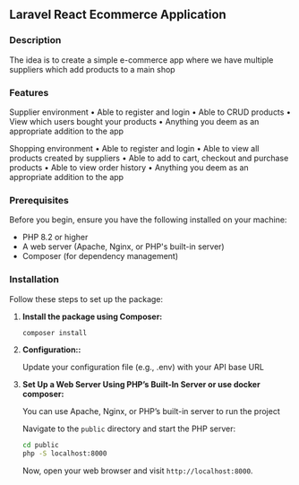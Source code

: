 ## Laravel React Ecommerce Application

### Description

The idea is to create a simple e-commerce app where we have multiple suppliers which add products to a main shop

### Features

Supplier environment
• Able to register and login
• Able to CRUD products
• View which users bought your products
• Anything you deem as an appropriate addition to the app

Shopping environment
• Able to register and login
• Able to view all products created by suppliers
• Able to add to cart, checkout and purchase products
• Able to view order history
• Anything you deem as an appropriate addition to the app

### Prerequisites

Before you begin, ensure you have the following installed on your machine:

- PHP 8.2 or higher
- A web server (Apache, Nginx, or PHP's built-in server)
- Composer (for dependency management)

### Installation

Follow these steps to set up the package:

1. **Install the package using Composer:**

   ```bash
   composer install
   ```

2. **Configuration::**

   Update your configuration file (e.g., .env) with your API base URL

3. **Set Up a Web Server Using PHP’s Built-In Server or use docker composer:**

   You can use Apache, Nginx, or PHP’s built-in server to run the project

   Navigate to the `public` directory and start the PHP server:

      ```bash
      cd public
      php -S localhost:8000
      ```
   Now, open your web browser and visit `http://localhost:8000`.
